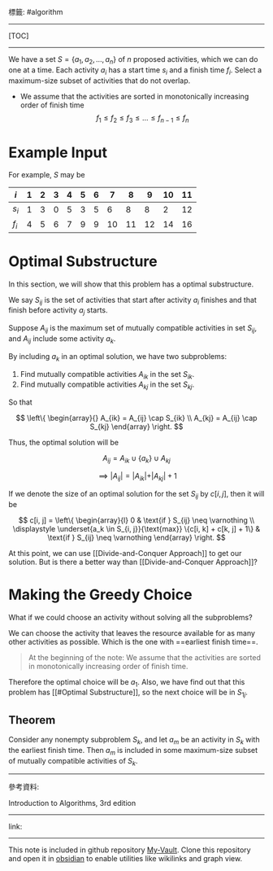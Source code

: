 標籤: #algorithm 

---

[TOC]

---

We have a set $S = \{a_1, a_2, \dots, a_n\}$ of $n$ proposed activities, which we can do one at a time. Each activity $a_i$ has a start time $s_i$ and a finish time $f_i$. Select a maximum-size subset of activities that do not overlap.

- We assume that the activities are sorted in monotonically increasing order of finish time
$$f_1 \leq f_2 \leq f_3 \leq \dots \leq f_{n - 1} \leq f_n$$

# Example Input

For example, $S$ may be

| $i$   | $1$ | $2$ | $3$ | $4$ | $5$ | $6$ | $7$  | $8$  | $9$  | $10$ | $11$ |
| ----- | --- | --- | --- | --- | --- | --- | ---- | ---- | ---- | ---- | ---- |
| $s_i$ | $1$ | $3$ | $0$ | $5$ | $3$ | $5$ | $6$  | $8$  | $8$  | $2$  | $12$ |
| $f_i$ | $4$ | $5$ | $6$ | $7$ | $9$ | $9$ | $10$ | $11$ | $12$ | $14$ | $16$ | 

# Optimal Substructure

In this section, we will show that this problem has a optimal substructure.

We say $S_{ij}$ is the set of activities that start after activity $a_i$ finishes and that finish before activity $a_j$ starts.

Suppose $A_{ij}$ is the maximum set of mutually compatible activities in set $S_{ij}$, and $A_{ij}$ include some activity $a_k$.

By including $a_k$ in an optimal solution, we have two subproblems:
1. Find mutually compatible activities $A_{ik}$ in the set $S_{ik}$.
2. Find mutually compatible activities $A_{kj}$ in the set $S_{kj}$.

So that

$$
\left\{
	\begin{array}{}
		A_{ik} = A_{ij} \cap S_{ik} \\
		A_{kj} = A_{ij} \cap S_{kj}
	\end{array}
\right.
$$

Thus, the optimal solution will be

$$A_{ij} = A_{ik} \cup \{a_k\} \cup A_{kj}$$

$$\implies \vert A_{ij} \vert = \vert A_{ik}\vert + 
\vert A_{kj} \vert + 1$$

If we denote the size of an optimal solution for the set $S_{ij}$ by $c[i, j]$, then it will be

$$
c[i, j] = 
\left\{
	\begin{array}{l}
		0 & \text{if } S_{ij} \neq \varnothing \\
		\displaystyle \underset{a_k \in S_{i, j}}{\text{max}} \{c[i, k] + c[k, j] + 1\} &
		\text{if } S_{ij} \neq \varnothing
	\end{array}
\right.
$$

At this point, we can use [[Divide-and-Conquer Approach]] to get our solution. But is there a better way than [[Divide-and-Conquer Approach]]?

# Making the Greedy Choice

What if we could choose an activity without solving all the subproblems?

We can choose the activity that leaves the resource available for as many other activities as possible. Which is the one with ==earliest finish time==.

> At the beginning of the note:
> We assume that the activities are sorted in monotonically increasing order of finish time.

Therefore the optimal choice will be $a_1$. Also, we have find out that this problem has [[#Optimal Substructure]], so the next choice will be in $S_{1j}$.

## Theorem

Consider any nonempty subproblem $S_k$, and let $a_m$ be an activity in $S_k$ with the earliest finish time. Then $a_m$ is included in some maximum-size subset of mutually compatible activities of $S_k$.

---

參考資料:

Introduction to Algorithms, 3rd edition

---

link:


---

This note is included in github repository [My-Vault](https://github.com/LittleD3092/My-Vault.git). Clone this repository and open it in [obsidian](https://obsidian.md/) to enable utilities like wikilinks and graph view.